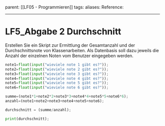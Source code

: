 parent: [[LF05 - Programmieren]]
tags:
aliases: 
Reference:

---
# LF5_Abgabe 2 Durchschnitt

Erstellen Sie ein Skript zur Ermittlung der Gesamtanzahl und der Durchschnittsnote von Klassenarbeiten. Als Datenbasis soll dazu jeweils die Anzahl der einzelnen Noten vom Benutzer eingegeben werden.

```python
note1=float(input("wieviele note 1 gibt es?"));
note2=float(input("wieviele note 2 gibt es?"));
note3=float(input("wieviele note 3 gibt es?"));
note4=float(input("wieviele note 4 gibt es?"));
note5=float(input("wieviele note 5 gibt es?"));
note6=float(input("wieviele note 6 gibt es?"));

summe=(note1*1+note2*2+note3*3+note4*4+note5*5+note6*6);
anzahl=(note1+note2+note3+note4+note5+note6);

durchschnitt = (summe/anzahl);

print(durchschnitt);
```